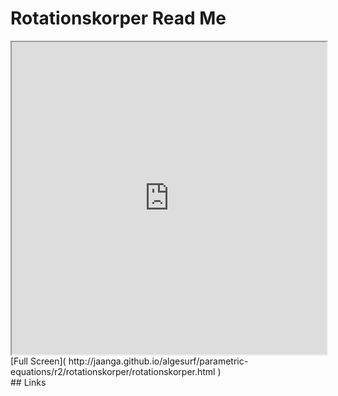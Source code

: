 Rotationskorper Read Me
===

<iframe src='http://jaanga.github.io/algesurf/parametric-equations/r2/rotationskorper/rotationskorper.html' width=100% height=500px >
There is an `iframe` here. It is not visible when viewed on github.com/algesurf. To view, please see 'Project Links' below.
</iframe>
[Full Screen]( http://jaanga.github.io/algesurf/parametric-equations/r2/rotationskorper/rotationskorper.html )
<br>
## Links 
<http://www.3d-meier.de/tut3/Seite84.html>  
